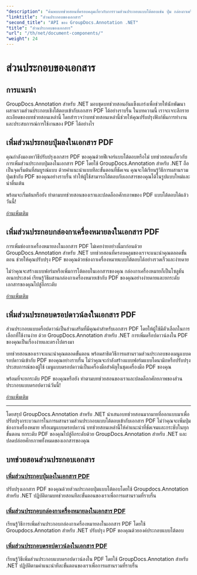```yaml
---
"description": "ค้นพบบทช่วยสอนที่ครอบคลุมเกี่ยวกับการรวมส่วนประกอบแบบโต้ตอบเช่น ปุ่ม กล่องกาเครื่องหมาย และรายการแบบดรอปดาวน์ลงในเอกสาร PDF โดยใช้ GroupDocs.Annotation .NET"
"linktitle": "ส่วนประกอบของเอกสาร"
"second_title": "API ของ GroupDocs.Annotation .NET"
"title": "ส่วนประกอบของเอกสาร"
"url": "/th/net/document-components/"
"weight": 24
---
```


# ส่วนประกอบของเอกสาร

## การแนะนำ

GroupDocs.Annotation สำหรับ .NET มอบชุดบทช่วยสอนอันแข็งแกร่งเพื่อช่วยให้นักพัฒนาผสานรวมส่วนประกอบเชิงโต้ตอบเข้ากับเอกสาร PDF ได้อย่างราบรื่น ในบทความนี้ เราจะเจาะลึกรายละเอียดของบทช่วยสอนเหล่านี้ โดยสำรวจว่าบทช่วยสอนเหล่านี้ช่วยให้คุณปรับปรุงฟังก์ชันการทำงานและประสบการณ์การใช้งานของ PDF ได้อย่างไร

## เพิ่มส่วนประกอบปุ่มลงในเอกสาร PDF

คุณกำลังมองหาวิธีปรับปรุงเอกสาร PDF ของคุณด้วยฟีเจอร์แบบโต้ตอบหรือไม่ บทช่วยสอนเกี่ยวกับการเพิ่มส่วนประกอบปุ่มลงในเอกสาร PDF โดยใช้ GroupDocs.Annotation สำหรับ .NET ถือเป็นจุดเริ่มต้นที่สมบูรณ์แบบ ด้วยคำแนะนำแบบทีละขั้นตอนที่ชัดเจน คุณจะได้เรียนรู้วิธีการผสานรวมปุ่มเข้ากับ PDF ของคุณอย่างราบรื่น ทำให้ผู้ใช้สามารถโต้ตอบกับเอกสารของคุณได้ในรูปแบบใหม่และน่าตื่นเต้น

พร้อมจะเริ่มต้นหรือยัง ทำตามบทช่วยสอนของเราและปลดล็อกศักยภาพของ PDF แบบโต้ตอบได้แล้ววันนี้!

[อ่านเพิ่มเติม](./add-button-component-to-pdf/)

## เพิ่มส่วนประกอบกล่องกาเครื่องหมายลงในเอกสาร PDF

การเพิ่มช่องกาเครื่องหมายลงในเอกสาร PDF ไม่เคยง่ายอย่างนี้มาก่อนด้วย GroupDocs.Annotation สำหรับ .NET บทช่วยสอนที่ครอบคลุมของเราจะแนะนำคุณตลอดขั้นตอน ช่วยให้คุณปรับปรุง PDF ของคุณด้วยช่องกาเครื่องหมายแบบโต้ตอบได้อย่างรวดเร็วและง่ายดาย

ไม่ว่าคุณจะสร้างแบบฟอร์มหรือเพิ่มการโต้ตอบในเอกสารของคุณ กล่องกาเครื่องหมายก็เป็นโซลูชันอเนกประสงค์ เรียนรู้วิธีผสานกล่องกาเครื่องหมายเข้ากับ PDF ของคุณอย่างง่ายดายและยกระดับเอกสารของคุณไปสู่อีกระดับ

[อ่านเพิ่มเติม](./add-checkbox-component-to-pdf/)

## เพิ่มส่วนประกอบดรอปดาวน์ลงในเอกสาร PDF

ส่วนประกอบแบบดร็อปดาวน์เป็นส่วนเสริมที่มีคุณค่าสำหรับเอกสาร PDF โดยให้ผู้ใช้มีตัวเลือกในการเลือกที่ใช้งานง่าย ด้วย GroupDocs.Annotation สำหรับ .NET การเพิ่มดร็อปดาวน์ลงใน PDF ของคุณเป็นเรื่องง่ายและตรงไปตรงมา

บทช่วยสอนของเราจะแนะนำคุณตลอดขั้นตอน พร้อมสาธิตวิธีการผสานรวมส่วนประกอบของเมนูแบบดรอปดาวน์เข้ากับ PDF ของคุณอย่างราบรื่น ไม่ว่าคุณจะกำลังสร้างแบบฟอร์มแบบไดนามิกหรือปรับปรุงประสบการณ์ของผู้ใช้ เมนูแบบดรอปดาวน์เป็นเครื่องมือสำคัญในชุดเครื่องมือ PDF ของคุณ

พร้อมที่จะยกระดับ PDF ของคุณหรือยัง ทำตามบทช่วยสอนของเราและปลดล็อกศักยภาพของส่วนประกอบแบบดรอปดาวน์วันนี้!

[อ่านเพิ่มเติม](./add-dropdown-component-to-pdf/)

---

โดยสรุป GroupDocs.Annotation สำหรับ .NET นำเสนอบทช่วยสอนมากมายที่ออกแบบมาเพื่อปรับปรุงกระบวนการในการผสานรวมส่วนประกอบแบบโต้ตอบเข้ากับเอกสาร PDF ไม่ว่าคุณจะเพิ่มปุ่ม ช่องกาเครื่องหมาย หรือเมนูแบบดรอปดาวน์ บทช่วยสอนเหล่านี้ให้คำแนะนำที่ชัดเจนและกระชับในทุกขั้นตอน ยกระดับ PDF ของคุณไปสู่อีกระดับด้วย GroupDocs.Annotation สำหรับ .NET และปลดปล่อยศักยภาพทั้งหมดของเอกสารของคุณ
## บทช่วยสอนส่วนประกอบเอกสาร
### [เพิ่มส่วนประกอบปุ่มลงในเอกสาร PDF](./add-button-component-to-pdf/)
ปรับปรุงเอกสาร PDF ของคุณด้วยส่วนประกอบปุ่มแบบโต้ตอบโดยใช้ Groupdocs.Annotation สำหรับ .NET ปฏิบัติตามบทช่วยสอนทีละขั้นตอนของเราเพื่อการผสานรวมที่ราบรื่น
### [เพิ่มส่วนประกอบกล่องกาเครื่องหมายลงในเอกสาร PDF](./add-checkbox-component-to-pdf/)
เรียนรู้วิธีการเพิ่มส่วนประกอบกล่องกาเครื่องหมายลงในเอกสาร PDF โดยใช้ Groupdocs.Annotation สำหรับ .NET ปรับปรุง PDF ของคุณด้วยองค์ประกอบแบบโต้ตอบ
### [เพิ่มส่วนประกอบดรอปดาวน์ลงในเอกสาร PDF](./add-dropdown-component-to-pdf/)
เรียนรู้วิธีเพิ่มส่วนประกอบแบบดรอปดาวน์ลงใน PDF โดยใช้ GroupDocs.Annotation สำหรับ .NET ปฏิบัติตามคำแนะนำทีละขั้นตอนของเราเพื่อการผสานรวมที่ราบรื่น